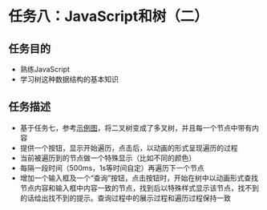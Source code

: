 # 任务八：JavaScript和树（二）
## 任务目的
- 熟练JavaScript
- 学习树这种数据结构的基本知识
## 任务描述
- 基于任务七，参考[示例图](http://7xrp04.com1.z0.glb.clouddn.com/task_2_23_1.jpg)，将二叉树变成了多叉树，并且每一个节点中带有内容
- 提供一个按钮，显示开始遍历，点击后，以动画的形式呈现遍历的过程
- 当前被遍历到的节点做一个特殊显示（比如不同的颜色）
- 每隔一段时间（500ms，1s等时间自定）再遍历下一个节点
- 增加一个输入框及一个“查询”按钮，点击按钮时，开始在树中以动画形式查找节点内容和输入框中内容一致的节点，找到后以特殊样式显示该节点，找不到的话给出找不到的提示。查询过程中的展示过程和遍历过程保持一致